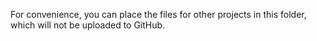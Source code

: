 For convenience, you can place the files for other projects in this folder, which will not be uploaded to GitHub.
